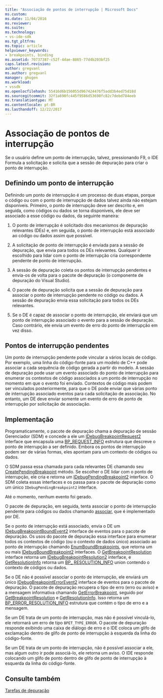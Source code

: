 ```yaml
---
title: "Associação de pontos de interrupção | Microsoft Docs"
ms.custom: 
ms.date: 11/04/2016
ms.reviewer: 
ms.suite: 
ms.technology:
- vs-ide-sdk
ms.tgt_pltfrm: 
ms.topic: article
helpviewer_keywords:
- breakpoints, binding
ms.assetid: 70737387-c52f-4dae-8865-77d4b203bf25
caps.latest.revision: 
author: gregvanl
ms.author: gregvanl
manager: ghogen
ms.workload:
- vssdk
ms.openlocfilehash: 55416d6b156055d967424476f5add3b4ed75d18d
ms.sourcegitcommit: 32f1a690fc445f9586d53698fc82c7debd784eeb
ms.translationtype: MT
ms.contentlocale: pt-BR
ms.lasthandoff: 12/22/2017
---
```

# <a name="binding-breakpoints"></a>Associação de pontos de interrupção
Se o usuário define um ponto de interrupção, talvez, pressionando F9, o IDE Formula a solicitação e solicita que a sessão de depuração para criar o ponto de interrupção.  
  
## <a name="setting-a-breakpoint"></a>Definindo um ponto de interrupção  
 Definindo um ponto de interrupção é um processo de duas etapas, porque o código ou com o ponto de interrupção de dados talvez ainda não estejam disponíveis. Primeiro, o ponto de interrupção deve ser descrito e, em seguida, como códigos ou dados se torna disponíveis, ele deve ser associado a esse código ou dados, da seguinte maneira:  
  
1.  O ponto de interrupção é solicitado dos mecanismos de depuração relevantes (DEs) e, em seguida, o ponto de interrupção está associado ao código ou dados assim que possível.  
  
2.  A solicitação de ponto de interrupção é enviada para a sessão de depuração, que envia para todos os DEs relevantes. Qualquer ir escolhido para lidar com o ponto de interrupção cria correspondente pendente de ponto de interrupção.  
  
3.  A sessão de depuração coleta os pontos de interrupção pendentes e envia-os de volta para o pacote de depuração (o componente de depuração do Visual Studio).  
  
4.  O pacote de depuração solicita que a sessão de depuração para associar o ponto de interrupção pendente no código ou dados. A sessão de depuração envia essa solicitação para todos os DEs relevantes.  
  
5.  Se o DE é capaz de associar o ponto de interrupção, ele enviará que um ponto de interrupção associado o evento para a sessão de depuração. Caso contrário, ele envia um evento de erro do ponto de interrupção em vez disso.  
  
## <a name="pending-breakpoints"></a>Pontos de interrupção pendentes  
 Um ponto de interrupção pendente pode vincular a vários locais de código. Por exemplo, uma linha do código-fonte para um modelo de C++ pode associar a cada sequência de código gerada a partir do modelo. A sessão de depuração pode usar um evento associado do ponto de interrupção para enumerar os contextos de código associados a um ponto de interrupção no momento em que o evento foi enviado. Contextos de código mais podem ser vinculados posteriormente, para que o DE pode enviar que várias ponto de interrupção associado eventos para cada solicitação de associação. No entanto, um DE deve enviar somente um evento de erro de ponto de interrupção por solicitação de associação.  
  
## <a name="implementation"></a>Implementação  
 Programaticamente, o pacote de depuração chama a depuração de sessão Gerenciador (SDM) e concede a ele um [IDebugBreakpointRequest2](../../extensibility/debugger/reference/idebugbreakpointrequest2.md) interface que encapsula uma [BP_REQUEST_INFO](../../extensibility/debugger/reference/bp-request-info.md) estrutura que descreve o ponto de interrupção a ser definido. Embora os pontos de interrupção podem ser de várias formas, eles apontam para um contexto de códigos ou dados.  
  
 O SDM passa essa chamada para cada relevantes DE chamando seu [CreatePendingBreakpoint](../../extensibility/debugger/reference/idebugengine2-creatependingbreakpoint.md) método. Se escolher o DE lidar com o ponto de interrupção, ele cria e retorna um [IDebugPendingBreakpoint2](../../extensibility/debugger/reference/idebugpendingbreakpoint2.md) interface. O SDM coleta essas interfaces e os passa para o pacote de depuração como um único `IDebugPendingBreakpoint2` interface.  
  
 Até o momento, nenhum evento foi gerado.  
  
 O pacote de depuração, em seguida, tenta associar o ponto de interrupção pendente para códigos ou dados chamando [associar](../../extensibility/debugger/reference/idebugpendingbreakpoint2-bind.md), que é implementado por DE.  
  
 Se o ponto de interrupção está associado, envia o DE um [IDebugBreakpointBoundEvent2](../../extensibility/debugger/reference/idebugbreakpointboundevent2.md) interface de eventos para o pacote de depuração. Os usos do pacote de depuração essa interface para enumerar todos os contextos de código (ou o contexto de dados único) associado ao ponto de interrupção chamando [EnumBoundBreakpoints](../../extensibility/debugger/reference/idebugbreakpointboundevent2-enumboundbreakpoints.md), que retorna um ou mais [IDebugBoundBreakpoint2](../../extensibility/debugger/reference/idebugboundbreakpoint2.md) interfaces. O [GetBreakpointResolution](../../extensibility/debugger/reference/idebugboundbreakpoint2-getbreakpointresolution.md) interface retorna um [IDebugBreakpointResolution2](../../extensibility/debugger/reference/idebugbreakpointresolution2.md) interface, e [GetResolutionInfo](../../extensibility/debugger/reference/idebugbreakpointresolution2-getresolutioninfo.md) retorna um [BP_ RESOLUTION_INFO](../../extensibility/debugger/reference/bp-resolution-info.md) union contendo o contexto de códigos ou dados.  
  
 Se o DE não é possível associar o ponto de interrupção, ele enviará um único [IDebugBreakpointErrorEvent2](../../extensibility/debugger/reference/idebugbreakpointerrorevent2.md) interface de eventos para o pacote de depuração. O pacote de depuração recupera o tipo de erro (erro ou aviso) e a mensagem informativa chamando [GetErrorBreakpoint](../../extensibility/debugger/reference/idebugbreakpointerrorevent2-geterrorbreakpoint.md), seguido por [GetBreakpointResolution](../../extensibility/debugger/reference/idebugerrorbreakpoint2-getbreakpointresolution.md) e [ GetResolutionInfo](../../extensibility/debugger/reference/idebugerrorbreakpointresolution2-getresolutioninfo.md). Isso retorna um [BP_ERROR_RESOLUTION_INFO](../../extensibility/debugger/reference/bp-error-resolution-info.md) estrutura que contém o tipo de erro e a mensagem.  
  
 Se um DE trata de um ponto de interrupção, mas não é possível vinculá-lo, ele retornará um erro de tipo `BPET_TYPE_ERROR`. O pacote de depuração responde exibindo uma caixa de diálogo de erro e o IDE coloca um glifo de exclamação dentro de glifo de ponto de interrupção à esquerda da linha do código-fonte.  
  
 Se um DE trata de um ponto de interrupção, não é possível associar a ele, mas algum outro ir pode associá-lo, ele retorna um aviso. O IDE responde colocando um glifo de ponto dentro de glifo de ponto de interrupção à esquerda da linha do código-fonte.  
  
## <a name="see-also"></a>Consulte também  
 [Tarefas de depuração](../../extensibility/debugger/debugging-tasks.md)